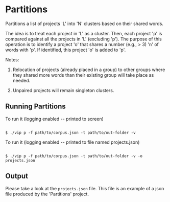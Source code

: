# Partitions

Partitions a list of projects 'L' into 'N' clusters based on their shared words.

The idea is to treat each project in 'L' as a cluster. Then, each project 'p'
is compared against all the projects in 'L' (excluding 'p'). The purpose of this
operation is to identify a project 'o' that shares a number (e.g., > 3) 'n' of
words with 'p'. If identified, this project 'o' is added to 'p'.

Notes:

1. Relocation of projects (already placed in a group) to other groups where they
shared more words than their existing group will take place as needed.

2. Unpaired projects will remain singleton clusters.


## Running Partitions

To run it (logging enabled -- printed to screen)

```

$ ./vip p -f path/to/corpus.json -t path/to/out-folder -v

```

To run it (logging enabled -- printed to file named projects.json)


```

$ ./vip p -f path/to/corpus.json -t path/to/out-folder -v -o projects.json

```

## Output

Please take a look at the `projects.json` file. This file is an example of
a json file produced by the 'Partitions' project.




